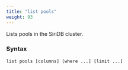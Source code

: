 ```yaml
---
title: "list pools"
weight: 93
---
```


Lists pools in the SiriDB cluster.

### Syntax

    list pools [columns] [where ...] [limit ...]
